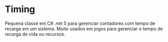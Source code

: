 # Timing
Pequena classe em C# .net 5 para gerenciar contadores com tempo de recarga em um sistema. Muito usados em jogos para gerenciar o tempo de recarga de vida ou recursos.

